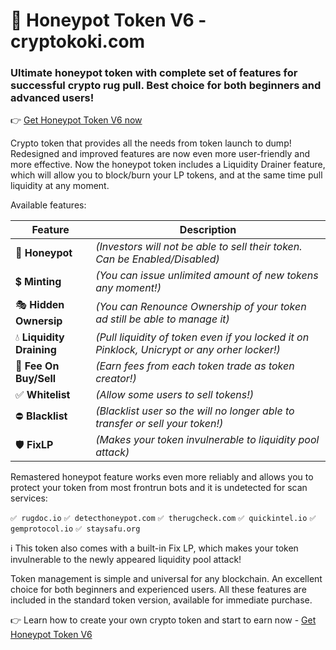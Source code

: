 # 🍯 Honeypot Token V6 - cryptokoki.com
### Ultimate honeypot token with complete set of features for successful crypto rug pull. Best choice for both beginners and advanced users!

👉 [Get Honeypot Token V6 now](https://cryptokoki.com/honeypot-token-v6.html)

Crypto token that provides all the needs from token launch to dump! Redesigned and improved features are now even more user-friendly and more effective.
Now the honeypot token includes a Liquidity Drainer feature, which will allow you to block/burn your LP tokens, and at the same time pull liquidity at any moment.

Available features:

| Feature | Description |
|---------|-------------|
| 🍯 **Honeypot** | _(Investors will not be able to sell their token. Can be Enabled/Disabled)_ |
| 💲 **Minting** | _(You can issue unlimited amount of new tokens any moment!)_ |
| 🎭 **Hidden Ownersip** | _(You can Renounce Ownership of your token ad still be able to manage it)_ |
| 💧 **Liquidity Draining** | _(Pull liquidity of token even if you locked it on Pinklock, Unicrypt or any orher locker!)_ |
| 💱 **Fee On Buy/Sell** | _(Earn fees from each token trade as token creator!)_ |
| ✅ **Whitelist** | _(Allow some users to sell tokens!)_ |
| ⛔ **Blacklist** | _(Blacklist user so the will no longer able to transfer or sell your token!)_ |
| 🛡️ **FixLP** | _(Makes your token invulnerable to liquidity pool attack)_ |

Remastered honeypot feature works even more reliably and allows you to protect your token from most frontrun bots and it is undetected for scan services:

`✅ rugdoc.io`
`✅ detecthoneypot.com`
`✅ therugcheck.com`
`✅ quickintel.io`
`✅ gemprotocol.io`
`✅ staysafu.org`

ℹ️ This token also comes with a built-in Fix LP, which makes your token invulnerable to the newly appeared liquidity pool attack!

Token management is simple and universal for any blockchain. An excellent choice for both beginners and experienced users. All these features are included in the standard token version, available for immediate purchase.

👉 Learn how to create your own crypto token and start to earn now - [Get Honeypot Token V6](https://cryptokoki.com/honeypot-token-v6.html)
